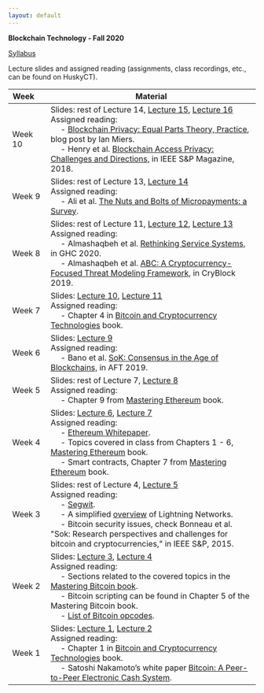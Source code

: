 ```yaml
---
layout: default
---
```


**Blockchain Technology - Fall 2020**

[Syllabus](./syllabus.pdf)

Lecture slides and assigned reading (assignments, class recordings, etc., can be found on HuskyCT).

| Week&emsp;| Material           |
|----------|--------------------|
| Week 10 | Slides: rest of Lecture 14, [Lecture 15](./lecture15.pdf), [Lecture 16](./lecture16.pdf) <br/> Assigned reading: <br/> &emsp; - [Blockchain Privacy: Equal Parts Theory, Practice](https://www.zfnd.org/blog/blockchain-privacy/), blog post by Ian Miers. <br/> &emsp; - Henry et al. [Blockchain Access Privacy: Challenges and Directions,](https://www.cs.purdue.edu/homes/akate/publications/BlockchainAccessPrivacy_preprint.pdf) in IEEE S&P Magazine, 2018.|
| Week 9 | Slides: rest of Lecture 13, [Lecture 14](./lecture14.pdf) <br/> Assigned reading: <br/> &emsp; - Ali et al. [The Nuts and Bolts of Micropayments: a Survey](https://arxiv.org/pdf/1710.02964.pdf). |
| Week 8 | Slides: rest of Lecture 11, [Lecture 12](./lecture12.pdf), [Lecture 13](./lecture13.pdf) <br/> Assigned reading: <br/> &emsp; - Almashaqbeh et al. [Rethinking Service Systems,](../../unpublished/ghc-2020-full-version.pdf) in GHC 2020. <br/> &emsp; - Almashaqbeh et al. [ABC: A Cryptocurrency-Focused Threat Modeling Framework,](https://arxiv.org/abs/1903.03422) in CryBlock 2019. |
| Week 7 | Slides: [Lecture 10](./lecture10.pdf), [Lecture 11](./lecture11.pdf) <br/> Assigned reading: <br/> &emsp; - Chapter 4 in [Bitcoin and Cryptocurrency Technologies](https://d28rh4a8wq0iu5.cloudfront.net/bitcointech/readings/princeton_bitcoin_book.pdf) book. |
| Week 6 | Slides: [Lecture 9](./lecture9.pdf) <br/> Assigned reading: <br/> &emsp; - Bano et al. [SoK: Consensus in the Age of Blockchains,](https://smeiklej.com/files/aft19a.pdf) in AFT 2019. |
| Week 5 | Slides: rest of Lecture 7, [Lecture 8](./lecture8.pdf) <br/> Assigned reading: <br/> &emsp; - Chapter 9 from [Mastering Ethereum](https://github.com/ethereumbook/ethereumbook/blob/develop/book.asciidoc) book. |
| Week 4 | Slides: [Lecture 6](./lecture6.pdf), [Lecture 7](./lecture7.pdf) <br/> Assigned reading: <br/> &emsp; - [Ethereum Whitepaper](https://ethereum.org/en/whitepaper/). <br/> &emsp; - Topics covered in class from Chapters 1 - 6, [Mastering Ethereum](https://github.com/ethereumbook/ethereumbook/blob/develop/book.asciidoc) book. <br/> &emsp; - Smart contracts, Chapter 7 from [Mastering Ethereum](https://github.com/ethereumbook/ethereumbook/blob/develop/book.asciidoc) book. |
| Week 3 | Slides: rest of Lecture 4, [Lecture 5](./lecture5.pdf) <br/> Assigned reading: <br/> &emsp; - [Segwit](https://en.bitcoin.it/wiki/Segregated_Witness). <br/> &emsp; - A simplified [overview](https://academy.binance.com/blockchain/what-is-lightning-network) of Lightning Networks. <br/> &emsp; - Bitcoin security issues, check Bonneau et al. "Sok: Research perspectives and challenges for bitcoin and cryptocurrencies," in IEEE S&P, 2015.|
| Week 2 | Slides: [Lecture 3](./lecture3.pdf), [Lecture 4](./lecture4.pdf) <br/> Assigned reading: <br/> &emsp; - Sections related to the covered topics in the [Mastering Bitcoin book](https://en.bitcoin.it/wiki/Mastering_Bitcoin). <br/> &emsp; - Bitcoin scripting can be found in Chapter 5 of the Mastering Bitcoin book. <br/> &emsp; - [List of Bitcoin opcodes](https://en.bitcoin.it/wiki/Script). |
| Week 1 | Slides: [Lecture 1](./lecture1.pdf), [Lecture 2](./lecture2.pdf) <br/> Assigned reading: <br/> &emsp; - Chapter 1 in [Bitcoin and Cryptocurrency Technologies](https://d28rh4a8wq0iu5.cloudfront.net/bitcointech/readings/princeton_bitcoin_book.pdf) book. <br/> &emsp; - Satoshi Nakamoto’s white paper [Bitcoin: A Peer-to-Peer Electronic Cash System](https://bitcoin.org/bitcoin.pdf). |